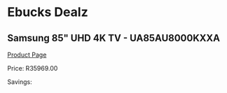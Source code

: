 
# Ebucks Dealz
## Samsung 85" UHD 4K TV - UA85AU8000KXXA
[Product Page](https://www.ebucks.com/web/shop/productSelected.do?prodId=1226603427&catId=363628796)

Price: R35969.00

Savings: 


	